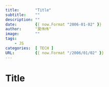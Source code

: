 ```yaml
---
title:       "Title"
subtitle:    ""
description: ""
date:        {{ now.Format "2006-01-02" }}
author:      "莫伟伟"
image:       ""
tags:
    - JS
categories:  [ TECH ]
URL:         {{ now.Format "/2006/01/02" }}
---
```


# Title